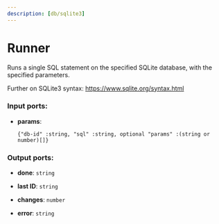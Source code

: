 ```yaml
---
description: [db/sqlite3]
---
```


# Runner

Runs a single SQL statement on the specified SQLite database, with the specified parameters.

Further on SQLite3 syntax:
https://www.sqlite.org/syntax.html

### Input ports:

* __params__: 
    ```
    {"db-id" :string, "sql" :string, optional "params" :(string or number)[]}
    ```

### Output ports:

* __done__: ` string `


* __last ID__: ` string `


* __changes__: ` number `


* __error__: ` string `

